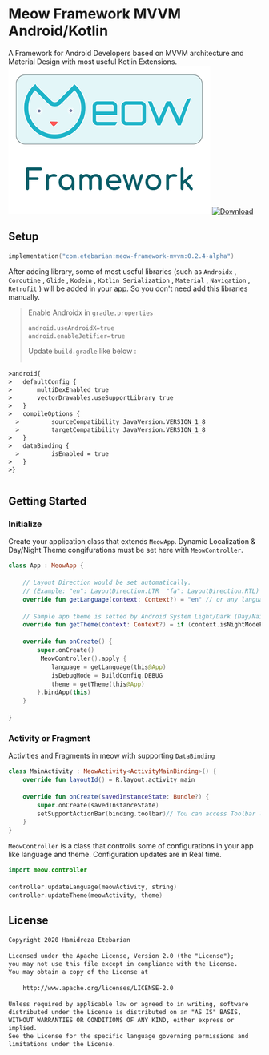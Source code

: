 
# Meow Framework MVVM Android/Kotlin 
A Framework for Android Developers based on MVVM architecture and Material Design with most useful Kotlin Extensions.
![](/Resources/logo_meow_framework.png)
[ ![Download](https://api.bintray.com/packages/infinitydesign/meow/Meow-Framework-MVVM/images/download.svg?version=0.2.4-alpha) ](https://bintray.com/infinitydesign/meow/Meow-Framework-MVVM/0.2.4-alpha/link)

## Setup
```kotlin
implementation("com.etebarian:meow-framework-mvvm:0.2.4-alpha")
```
After adding library, some of most useful libraries (such as `Androidx` , `Coroutine` , `Glide` , `Kodein` , `Kotlin Serialization` , `Material`  , `Navigation` , `Retrofit` ) will be added in your app. So you don't need add this libraries manually.

> Enable Androidx in `gradle.properties` 
>```properties
>android.useAndroidX=true
>android.enableJetifier=true
>```
>Update `build.gradle` like below : 
>```groovy
	>android{
	>	defaultConfig {    
	>		multiDexEnabled true  
	>		vectorDrawables.useSupportLibrary true
	>	}
	>	compileOptions {  
	  >			sourceCompatibility JavaVersion.VERSION_1_8  
	  >			targetCompatibility JavaVersion.VERSION_1_8  
	>	}
	>	dataBinding {  
	  >			isEnabled = true  
	>	}
	>}
>```
>

## Getting Started

### Initialize
Create your application class that extends `MeowApp`. Dynamic Localization & Day/Night Theme congifurations must be set here with `MeowController`.
```kotlin
class App : MeowApp {

    // Layout Direction would be set automatically. 
    // (Example: "en": LayoutDirection.LTR  "fa": LayoutDirection.RTL)
    override fun getLanguage(context: Context?) = "en" // or any language such as ("fa","fr","ar",etc.)
    
    // Sample app theme is setted by Android System Light/Dark (Day/Naight) mode
    override fun getTheme(context: Context?) = if (context.isNightModeFromSettings()) MeowController.Theme.NIGHT else  MeowController.Theme.DAY
    
    override fun onCreate() {
        super.onCreate()
         MeowController().apply {
            language = getLanguage(this@App) 
            isDebugMode = BuildConfig.DEBUG
            theme = getTheme(this@App)
        }.bindApp(this)
    }

}
```

### Activity or Fragment
Activities and Fragments in meow with supporting `DataBinding`
```kotlin
class MainActivity : MeowActivity<ActivityMainBinding>() {
    override fun layoutId() = R.layout.activity_main
    
    override fun onCreate(savedInstanceState: Bundle?) {
        super.onCreate(savedInstanceState)
        setSupportActionBar(binding.toolbar)// You can access Toolbar like this line
    }
}
```

`MeowController` is a class that controlls some of configurations in your app like language and theme. Configuration updates are in Real time.
```kotlin
import meow.controller

controller.updateLanguage(meowActivity, string)
controller.updateTheme(meowActivity, theme)
```
License
--------

    Copyright 2020 Hamidreza Etebarian

    Licensed under the Apache License, Version 2.0 (the "License");
    you may not use this file except in compliance with the License.
    You may obtain a copy of the License at

        http://www.apache.org/licenses/LICENSE-2.0

    Unless required by applicable law or agreed to in writing, software
    distributed under the License is distributed on an "AS IS" BASIS,
    WITHOUT WARRANTIES OR CONDITIONS OF ANY KIND, either express or implied.
    See the License for the specific language governing permissions and
    limitations under the License.


